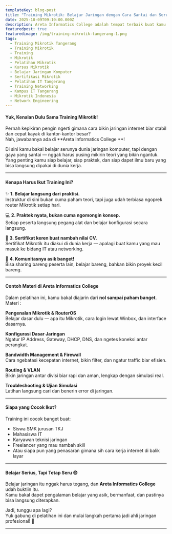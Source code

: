 ```yaml
---
templateKey: blog-post
title: "Training Mikrotik: Belajar Jaringan dengan Cara Santai dan Seru!"
date: 2025-10-09T09:10:00.000Z
description: Areta Informatics College adalah tempat terbaik buat kamu yang mau belajar jaringan komputer dengan cara santai tapi tetap fokus dan menyenangkan.
featuredpost: true
featuredimage: /img/training-mikrotik-tangerang-1.png
tags:
  - Training Mikrotik Tangerang
  - Training Mikrotik
  - Training 
  - Mikrotik
  - Pelatihan Mikrotik
  - Kursus Mikrotik
  - Belajar Jaringan Komputer
  - Sertifikasi Mikrotik
  - Pelatihan IT Tangerang
  - Training Networking
  - Kampus IT Tangerang
  - Mikrotik Indonesia
  - Network Engineering
---
```


#### Yuk, Kenalan Dulu Sama Training Mikrotik!

Pernah kepikiran pengin ngerti gimana cara bikin jaringan internet biar stabil dan cepat kayak di kantor-kantor besar?  
Nah, jawabannya ada di **Areta Informatics College  **!   

Di sini kamu bakal belajar serunya dunia jaringan komputer, tapi dengan gaya yang santai — nggak harus pusing mikirin teori yang bikin ngantuk.  
Yang penting kamu siap belajar, siap praktek, dan siap dapet ilmu baru yang bisa langsung dipakai di dunia kerja.  

---

#### Kenapa Harus Ikut Training Ini?

✨ **1. Belajar langsung dari praktisi.**  
Instruktur di sini bukan cuma paham teori, tapi juga udah terbiasa ngoprek router Mikrotik setiap hari.  

💻 **2. Praktek nyata, bukan cuma ngomongin konsep.**  
Setiap peserta langsung pegang alat dan belajar konfigurasi secara langsung.  

📜 **3. Sertifikat keren buat nambah nilai CV.**  
Sertifikat Mikrotik itu diakui di dunia kerja — apalagi buat kamu yang mau masuk ke bidang IT atau networking.  

🤝 **4. Komunitasnya asik banget!**  
Bisa sharing bareng peserta lain, belajar bareng, bahkan bikin proyek kecil bareng.  

---

#### Contoh Materi di Areta Informatics College

Dalam pelatihan ini, kamu bakal diajarin dari **nol sampai paham banget**.  
Materi :

**Pengenalan Mikrotik & RouterOS**  
Belajar dasar dulu — apa itu Mikrotik, cara login lewat Winbox, dan interface dasarnya.  

**Konfigurasi Dasar Jaringan**  
Ngatur IP Address, Gateway, DHCP, DNS, dan ngetes koneksi antar perangkat.  

**Bandwidth Management & Firewall**  
Cara ngebatasi kecepatan internet, bikin filter, dan ngatur traffic biar efisien.  

**Routing & VLAN**  
Bikin jaringan antar divisi biar rapi dan aman, lengkap dengan simulasi real.  

**Troubleshooting & Ujian Simulasi**  
Latihan langsung cari dan benerin error di jaringan.  

---

#### Siapa yang Cocok Ikut?

Training ini cocok banget buat:
- Siswa SMK jurusan TKJ  
- Mahasiswa IT  
- Karyawan teknisi jaringan  
- Freelancer yang mau nambah skill  
- Atau siapa pun yang penasaran gimana sih cara kerja internet di balik layar  

---

#### Belajar Serius, Tapi Tetap Seru 😎  

Belajar jaringan itu nggak harus tegang, dan **Areta Informatics College** udah buktiin itu.  
Kamu bakal dapet pengalaman belajar yang asik, bermanfaat, dan pastinya bisa langsung diterapkan.  

Jadi, tunggu apa lagi?  
Yuk gabung di pelatihan ini dan mulai langkah pertama jadi ahli jaringan profesional! 🚀  

---


